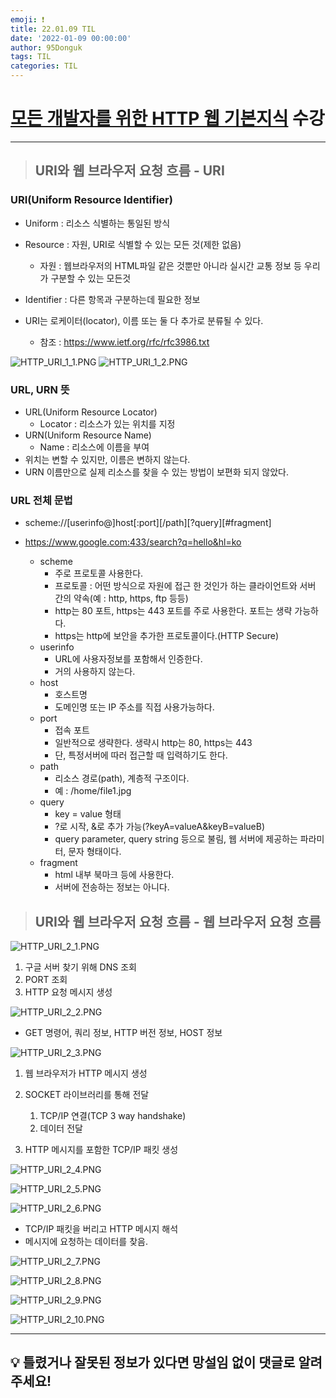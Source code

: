 ```yaml
---
emoji: ❗
title: 22.01.09 TIL
date: '2022-01-09 00:00:00'
author: 95Donguk
tags: TIL
categories: TIL
---
```


# [모든 개발자를 위한 HTTP 웹 기본지식](https://www.inflearn.com/course/http-%EC%9B%B9-%EB%84%A4%ED%8A%B8%EC%9B%8C%ED%81%AC) 수강
***
> ## URI와 웹 브라우저 요청 흐름 - URI

### URI(Uniform Resource Identifier)
* Uniform : 리소스 식별하는 통일된 방식
* Resource : 자원, URI로 식별할 수 있는 모든 것(제한 없음)
    * 자원 : 웹브라우저의 HTML파일 같은 것뿐만 아니라 실시간 교통 정보 등 우리가 구분할 수 있는 모든것
* Identifier : 다른 항목과 구분하는데 필요한 정보

* URI는 로케이터(locator), 이름 또는 둘 다 추가로 분류될 수 있다.
    * 참조 : https://www.ietf.org/rfc/rfc3986.txt

![HTTP_URI_1_1.PNG](./images/22.01.09/HTTP_URI_1_1.PNG)
![HTTP_URI_1_2.PNG](./images/22.01.09/HTTP_URI_1_2.PNG)

### URL, URN 뜻
* URL(Uniform Resource Locator)
    * Locator : 리소스가 있는 위치를 지정
* URN(Uniform Resource Name)
    * Name : 리소스에 이름을 부여
* 위치는 변할 수 있지만, 이름은 변하지 않는다.
* URN 이름만으로 실제 리소스를 찾을 수 있는 방법이 보편화 되지 않았다.

### URL 전체 문법
* scheme://[userinfo@]host[:port][/path][?query][#fragment]
* https://www.google.com:433/search?q=hello&hl=ko

    * scheme
        * 주로 프로토콜 사용한다.
        * 프로토콜 : 어떤 방식으로 자원에 접근 한 것인가 하는 클라이언트와 서버 간의 약속(예 : http, https, ftp 등등)
        * http는 80 포트, https는 443 포트를 주로 사용한다. 포트는 생략 가능하다.
        * https는 http에 보안을 추가한 프로토콜이다.(HTTP Secure)
    * userinfo
        * URL에 사용자정보를 포함해서 인증한다.
        * 거의 사용하지 않는다.
    * host
        * 호스트명
        * 도메인명 또는 IP 주소를 직접 사용가능하다.
    * port
        * 접속 포트
        * 일반적으로 생략한다. 생략시 http는 80, https는 443 
        * 단, 특정서버에 따러 접근할 때 입력하기도 한다.
    * path
        * 리소스 경로(path), 계층적 구조이다.
        * 예 : /home/file1.jpg
    * query
        * key = value 형태
        * ?로 시작, &로 추가 가능(?keyA=valueA&keyB=valueB)
        * query parameter, query string 등으로 불림, 웹 서버에 제공하는 파라미터, 문자 형태이다.
    * fragment
        * html 내부 북마크 등에 사용한다.
        * 서버에 전송하는 정보는 아니다.
> ## URI와 웹 브라우저 요청 흐름 - 웹 브라우저 요청 흐름

![HTTP_URI_2_1.PNG](./images/22.01.09/HTTP_URI_2_1.PNG)

1. 구글 서버 찾기 위해 DNS 조회
2. PORT 조회
3. HTTP 요청 메시지 생성

![HTTP_URI_2_2.PNG](./images/22.01.09/HTTP_URI_2_2.PNG)

* GET 명령어, 쿼리 정보, HTTP 버전 정보, HOST 정보

![HTTP_URI_2_3.PNG](./images/22.01.09/HTTP_URI_2_3.PNG)

1. 웹 브라우저가 HTTP 메시지 생성

2. SOCKET 라이브러리를 통해 전달
    1. TCP/IP 연결(TCP 3 way handshake)
    2. 데이터 전달
3. HTTP 메시지를 포함한 TCP/IP 패킷 생성

![HTTP_URI_2_4.PNG](./images/22.01.09/HTTP_URI_2_4.PNG)

![HTTP_URI_2_5.PNG](./images/22.01.09/HTTP_URI_2_5.PNG)

![HTTP_URI_2_6.PNG](./images/22.01.09/HTTP_URI_2_6.PNG)

 * TCP/IP 패킷을 버리고 HTTP 메시지 해석
 * 메시지에 요청하는 데이터를 찾음.

![HTTP_URI_2_7.PNG](./images/22.01.09/HTTP_URI_2_7.PNG)

![HTTP_URI_2_8.PNG](./images/22.01.09/HTTP_URI_2_8.PNG)

![HTTP_URI_2_9.PNG](./images/22.01.09/HTTP_URI_2_9.PNG)

![HTTP_URI_2_10.PNG](./images/22.01.09/HTTP_URI_2_10.PNG)

***
## 💡 틀렸거나 잘못된 정보가 있다면 망설임 없이 댓글로 알려주세요!

